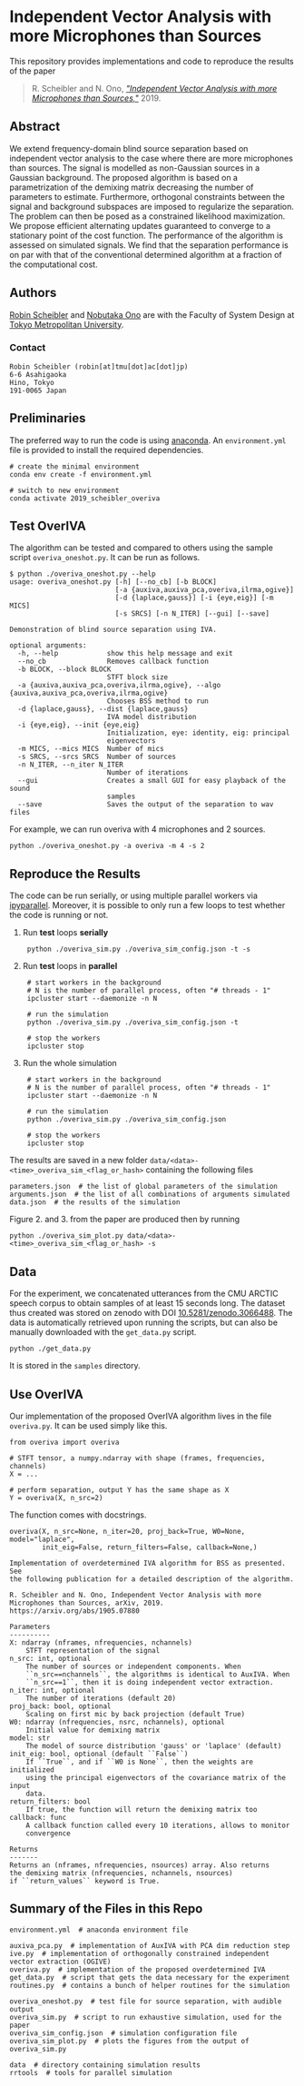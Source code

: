 Independent Vector Analysis with more Microphones than Sources
==============================================================

This repository provides implementations and code to reproduce the results
of the paper

> R. Scheibler and N. Ono, [*"Independent Vector Analysis with more Microphones than Sources,"*](https://arxiv.org/abs/1905.07880) 2019.

Abstract
--------

We extend frequency-domain blind source separation based on independent
vector analysis to the case where there are more microphones than sources.
The signal is modelled as non-Gaussian sources in a Gaussian background. The
proposed algorithm is based on a parametrization of the demixing matrix
decreasing the number of parameters to estimate. Furthermore, orthogonal
constraints between the signal and background subspaces are imposed to
regularize the separation. The problem can then be posed as a constrained
likelihood maximization. We propose efficient alternating updates guaranteed to
converge to a stationary point of the cost function. The performance of the
algorithm is assessed on simulated signals. We find that the
separation performance is on par with that of the conventional determined
algorithm at a fraction of the computational cost.

Authors
-------

[Robin Scheibler](http://robinscheibler.org) and [Nobutaka
Ono](http://www.comp.sd.tmu.ac.jp/onolab/index-e.html) are with the Faculty of
System Design at [Tokyo Metropolitan University](https://www.tmu.ac.jp/english/index.html).

### Contact

    Robin Scheibler (robin[at]tmu[dot]ac[dot]jp)
    6-6 Asahigaoka
    Hino, Tokyo
    191-0065 Japan

Preliminaries
-------------

The preferred way to run the code is using [anaconda](https://www.anaconda.com/distribution/).
An `environment.yml` file is provided to install the required dependencies.

    # create the minimal environment
    conda env create -f environment.yml

    # switch to new environment
    conda activate 2019_scheibler_overiva

Test OverIVA
------------

The algorithm can be tested and compared to others using the sample
script `overiva_oneshot.py`. It can be run as follows.

    $ python ./overiva_oneshot.py --help
    usage: overiva_oneshot.py [-h] [--no_cb] [-b BLOCK]
                              [-a {auxiva,auxiva_pca,overiva,ilrma,ogive}]
                              [-d {laplace,gauss}] [-i {eye,eig}] [-m MICS]
                              [-s SRCS] [-n N_ITER] [--gui] [--save]

    Demonstration of blind source separation using IVA.

    optional arguments:
      -h, --help            show this help message and exit
      --no_cb               Removes callback function
      -b BLOCK, --block BLOCK
                            STFT block size
      -a {auxiva,auxiva_pca,overiva,ilrma,ogive}, --algo {auxiva,auxiva_pca,overiva,ilrma,ogive}
                            Chooses BSS method to run
      -d {laplace,gauss}, --dist {laplace,gauss}
                            IVA model distribution
      -i {eye,eig}, --init {eye,eig}
                            Initialization, eye: identity, eig: principal
                            eigenvectors
      -m MICS, --mics MICS  Number of mics
      -s SRCS, --srcs SRCS  Number of sources
      -n N_ITER, --n_iter N_ITER
                            Number of iterations
      --gui                 Creates a small GUI for easy playback of the sound
                            samples
      --save                Saves the output of the separation to wav files

For example, we can run overiva with 4 microphones and 2 sources.

    python ./overiva_oneshot.py -a overiva -m 4 -s 2

Reproduce the Results
---------------------

The code can be run serially, or using multiple parallel workers via
[ipyparallel](https://ipyparallel.readthedocs.io/en/latest/).
Moreover, it is possible to only run a few loops to test whether the
code is running or not.

1. Run **test** loops **serially**

        python ./overiva_sim.py ./overiva_sim_config.json -t -s

2. Run **test** loops in **parallel**

        # start workers in the background
        # N is the number of parallel process, often "# threads - 1"
        ipcluster start --daemonize -n N

        # run the simulation
        python ./overiva_sim.py ./overiva_sim_config.json -t

        # stop the workers
        ipcluster stop

3. Run the whole simulation

        # start workers in the background
        # N is the number of parallel process, often "# threads - 1"
        ipcluster start --daemonize -n N

        # run the simulation
        python ./overiva_sim.py ./overiva_sim_config.json

        # stop the workers
        ipcluster stop

The results are saved in a new folder `data/<data>-<time>_overiva_sim_<flag_or_hash>`
containing the following files

    parameters.json  # the list of global parameters of the simulation
    arguments.json  # the list of all combinations of arguments simulated
    data.json  # the results of the simulation

Figure 2. and 3. from the paper are produced then by running

    python ./overiva_sim_plot.py data/<data>-<time>_overiva_sim_<flag_or_hash> -s

Data
----

For the experiment, we concatenated utterances from the CMU ARCTIC speech corpus to
obtain samples of at least 15 seconds long. The dataset thus created was stored on zenodo
with DOI [10.5281/zenodo.3066488](https://zenodo.org/record/3066489). The data is automatically
retrieved upon running the scripts, but can also be manually downloaded with the `get_data.py` script.

    python ./get_data.py

It is stored in the `samples` directory.

Use OverIVA
-----------

Our implementation of the proposed OverIVA algorithm lives in the file `overiva.py`.
It can be used simply like this.

    from overiva import overiva

    # STFT tensor, a numpy.ndarray with shape (frames, frequencies, channels)
    X = ...

    # perform separation, output Y has the same shape as X
    Y = overiva(X, n_src=2)

The function comes with docstrings.

    overiva(X, n_src=None, n_iter=20, proj_back=True, W0=None, model="laplace",
            init_eig=False, return_filters=False, callback=None,)

    Implementation of overdetermined IVA algorithm for BSS as presented. See
    the following publication for a detailed description of the algorithm.

    R. Scheibler and N. Ono, Independent Vector Analysis with more Microphones than Sources, arXiv, 2019.
    https://arxiv.org/abs/1905.07880

    Parameters
    ----------
    X: ndarray (nframes, nfrequencies, nchannels)
        STFT representation of the signal
    n_src: int, optional
        The number of sources or independent components. When
        ``n_src==nchannels``, the algorithms is identical to AuxIVA. When
        ``n_src==1``, then it is doing independent vector extraction.
    n_iter: int, optional
        The number of iterations (default 20)
    proj_back: bool, optional
        Scaling on first mic by back projection (default True)
    W0: ndarray (nfrequencies, nsrc, nchannels), optional
        Initial value for demixing matrix
    model: str
        The model of source distribution 'gauss' or 'laplace' (default)
    init_eig: bool, optional (default ``False``)
        If ``True``, and if ``W0 is None``, then the weights are initialized
        using the principal eigenvectors of the covariance matrix of the input
        data.
    return_filters: bool
        If true, the function will return the demixing matrix too
    callback: func
        A callback function called every 10 iterations, allows to monitor
        convergence

    Returns
    -------
    Returns an (nframes, nfrequencies, nsources) array. Also returns
    the demixing matrix (nfrequencies, nchannels, nsources)
    if ``return_values`` keyword is True.

Summary of the Files in this Repo
---------------------------------

    environment.yml  # anaconda environment file

    auxiva_pca.py  # implementation of AuxIVA with PCA dim reduction step
    ive.py  # implementation of orthogonally constrained independent vector extraction (OGIVE)
    overiva.py  # implementation of the proposed overdetermined IVA
    get_data.py  # script that gets the data necessary for the experiment
    routines.py  # contains a bunch of helper routines for the simulation

    overiva_oneshot.py  # test file for source separation, with audible output
    overiva_sim.py  # script to run exhaustive simulation, used for the paper
    overiva_sim_config.json  # simulation configuration file
    overiva_sim_plot.py  # plots the figures from the output of overiva_sim.py

    data  # directory containing simulation results
    rrtools  # tools for parallel simulation
